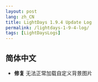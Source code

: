 ```yaml
---
layout: post
lang: zh_CN
title: LightDays 1.9.4 Update Log
permalink: /lightdays-1-9-4-log/
tags: [LightDaysLogs]
---
```


## 简体中文

* **修复** 无法正常加载自定义背景图片